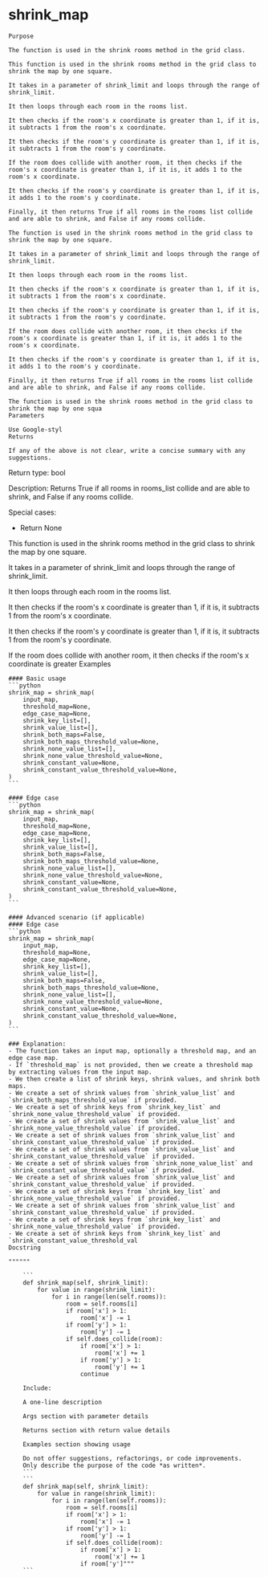 # shrink_map

    Purpose

    The function is used in the shrink rooms method in the grid class. 
    
    This function is used in the shrink rooms method in the grid class to shrink the map by one square. 
    
    It takes in a parameter of shrink_limit and loops through the range of shrink_limit. 
    
    It then loops through each room in the rooms list. 
    
    It then checks if the room's x coordinate is greater than 1, if it is, it subtracts 1 from the room's x coordinate. 
    
    It then checks if the room's y coordinate is greater than 1, if it is, it subtracts 1 from the room's y coordinate. 
    
    If the room does collide with another room, it then checks if the room's x coordinate is greater than 1, if it is, it adds 1 to the room's x coordinate. 
    
    It then checks if the room's y coordinate is greater than 1, if it is, it adds 1 to the room's y coordinate.
    
    Finally, it then returns True if all rooms in the rooms list collide and are able to shrink, and False if any rooms collide.
    
    The function is used in the shrink rooms method in the grid class to shrink the map by one square. 
    
    It takes in a parameter of shrink_limit and loops through the range of shrink_limit. 
    
    It then loops through each room in the rooms list. 
    
    It then checks if the room's x coordinate is greater than 1, if it is, it subtracts 1 from the room's x coordinate. 
    
    It then checks if the room's y coordinate is greater than 1, if it is, it subtracts 1 from the room's y coordinate. 
    
    If the room does collide with another room, it then checks if the room's x coordinate is greater than 1, if it is, it adds 1 to the room's x coordinate. 
    
    It then checks if the room's y coordinate is greater than 1, if it is, it adds 1 to the room's y coordinate.
    
    Finally, it then returns True if all rooms in the rooms list collide and are able to shrink, and False if any rooms collide.
    
    The function is used in the shrink rooms method in the grid class to shrink the map by one squa
    Parameters

    Use Google-styl
    Returns

    If any of the above is not clear, write a concise summary with any suggestions.


Return type: bool

Description: Returns True if all rooms in rooms_list collide and are able to shrink, and False if any rooms collide.

Special cases:
- Return None

This function is used in the shrink rooms method in the grid class to shrink the map by one square. 

It takes in a parameter of shrink_limit and loops through the range of shrink_limit. 

It then loops through each room in the rooms list. 

It then checks if the room's x coordinate is greater than 1, if it is, it subtracts 1 from the room's x coordinate. 

It then checks if the room's y coordinate is greater than 1, if it is, it subtracts 1 from the room's y coordinate. 

If the room does collide with another room, it then checks if the room's x coordinate is greater
    Examples

    #### Basic usage
    ```python
    shrink_map = shrink_map(
        input_map, 
        threshold_map=None, 
        edge_case_map=None,
        shrink_key_list=[], 
        shrink_value_list=[], 
        shrink_both_maps=False,
        shrink_both_maps_threshold_value=None,
        shrink_none_value_list=[],
        shrink_none_value_threshold_value=None,
        shrink_constant_value=None,
        shrink_constant_value_threshold_value=None,
    )
    ```
    
    #### Edge case
    ```python
    shrink_map = shrink_map(
        input_map,
        threshold_map=None,
        edge_case_map=None,
        shrink_key_list=[], 
        shrink_value_list=[], 
        shrink_both_maps=False,
        shrink_both_maps_threshold_value=None,
        shrink_none_value_list=[],
        shrink_none_value_threshold_value=None,
        shrink_constant_value=None,
        shrink_constant_value_threshold_value=None,
    )
    ```

    #### Advanced scenario (if applicable)
    #### Edge case
    ```python
    shrink_map = shrink_map(
        input_map,
        threshold_map=None,
        edge_case_map=None,
        shrink_key_list=[], 
        shrink_value_list=[], 
        shrink_both_maps=False,
        shrink_both_maps_threshold_value=None,
        shrink_none_value_list=[],
        shrink_none_value_threshold_value=None,
        shrink_constant_value=None,
        shrink_constant_value_threshold_value=None,
    )
    ```

    ### Explanation:
    - The function takes an input map, optionally a threshold map, and an edge case map.
    - If `threshold_map` is not provided, then we create a threshold map by extracting values from the input map.
    - We then create a list of shrink keys, shrink values, and shrink both maps.
    - We create a set of shrink values from `shrink_value_list` and `shrink_both_maps_threshold_value` if provided.
    - We create a set of shrink keys from `shrink_key_list` and `shrink_none_value_threshold_value` if provided.
    - We create a set of shrink values from `shrink_value_list` and `shrink_none_value_threshold_value` if provided.
    - We create a set of shrink values from `shrink_value_list` and `shrink_constant_value_threshold_value` if provided.
    - We create a set of shrink values from `shrink_value_list` and `shrink_constant_value_threshold_value` if provided.
    - We create a set of shrink values from `shrink_none_value_list` and `shrink_constant_value_threshold_value` if provided.
    - We create a set of shrink values from `shrink_value_list` and `shrink_constant_value_threshold_value` if provided.
    - We create a set of shrink keys from `shrink_key_list` and `shrink_none_value_threshold_value` if provided.
    - We create a set of shrink values from `shrink_value_list` and `shrink_constant_value_threshold_value` if provided.
    - We create a set of shrink keys from `shrink_key_list` and `shrink_none_value_threshold_value` if provided.
    - We create a set of shrink keys from `shrink_key_list` and `shrink_constant_value_threshold_val
    Docstring

    """"""
```
    ```
    def shrink_map(self, shrink_limit):
        for value in range(shrink_limit):
            for i in range(len(self.rooms)):
                room = self.rooms[i]
                if room['x'] > 1:
                    room['x'] -= 1
                if room['y'] > 1:
                    room['y'] -= 1
                if self.does_collide(room):
                    if room['x'] > 1:
                        room['x'] += 1
                    if room['y'] > 1:
                        room['y'] += 1
                    continue

    Include:

    A one-line description

    Args section with parameter details

    Returns section with return value details

    Examples section showing usage

    Do not offer suggestions, refactorings, or code improvements.
    Only describe the purpose of the code *as written*.
    ```
    ```
    def shrink_map(self, shrink_limit):
        for value in range(shrink_limit):
            for i in range(len(self.rooms)):
                room = self.rooms[i]
                if room['x'] > 1:
                    room['x'] -= 1
                if room['y'] > 1:
                    room['y'] -= 1
                if self.does_collide(room):
                    if room['x'] > 1:
                        room['x'] += 1
                    if room['y']"""
    ```
